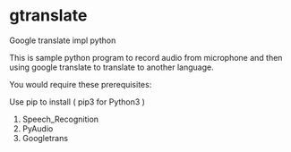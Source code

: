 # gtranslate
Google translate impl python

This is sample python program to record audio from microphone
and then using google translate to translate to another language.

You would require these prerequisites:

Use pip to install ( pip3 for Python3 )
1. Speech_Recognition
2. PyAudio
3. Googletrans
